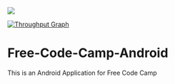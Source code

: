 ![](https://s3.amazonaws.com/freecodecamp/wide-social-banner.png)

[![Throughput Graph](https://graphs.waffle.io/mrpatil007/Free-code-camp-Android/throughput.svg)](https://waffle.io/mrpatil007/Free-code-camp-Android/metrics/throughput)



# Free-Code-Camp-Android
This is an Android Application for Free Code Camp 
